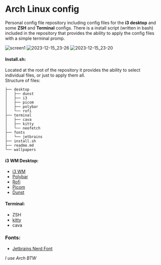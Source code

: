 # Arch Linux config
Personal config file repository including config files for the **i3 desktop** and some **ZSH** and **Terminal** configs. There is a install script (written in bash) included in the repository that provides the ability to apply the config files with a simple terminal promp.

![screen1](https://github.com/VidFurlan/Dotfiles/assets/71604849/e367b734-8e9b-464d-8b3f-6be01fd1f445)
![2023-12-15_23-26](https://github.com/VidFurlan/Dotfiles/assets/71604849/dd617075-ba72-4fa9-be38-8b89f398f762)
![2023-12-15_23-20](https://github.com/VidFurlan/Dotfiles/assets/71604849/1755ba32-0f94-4296-93d2-ee2555605e4a)


#### Install.sh:
Located at the root of the repository it provides the ability to select individual files, or just to apply them all.
<br/>Structure of files:
    
    ├── desktop
    │   ├── dunst
    │   ├── i3
    │   ├── picom
    │   ├── polybar
    │   └── rofi
    ├── terminal
    │   ├── cava
    │   ├── kitty
    │   └── neofetch
    ├── fonts
    │   └── jetbrains
    ├── install.sh
    ├── readme.md
    └── wallpapers

#### i3 WM Desktop:
- [i3 WM](https://i3wm.org/)
- [Polybar](https://github.com/polybar/polybar)
- [Rofi](https://github.com/davatorium/rofi)
- [Picom](https://github.com/yshui/picom)
- [Dunst](https://dunst-project.org/)

#### Terminal:
- ZSH
- [kitty](https://sw.kovidgoyal.net/kitty/)
- cava

### Fonts:
- [Jetbrains Nerd Font](https://www.nerdfonts.com/)

*I use Arch BTW*
